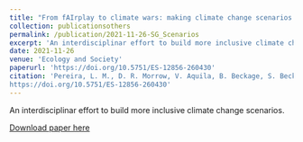 ```yaml
---
title: "From fAIrplay to climate wars: making climate change scenarios more dynamic, creative, and integrative"
collection: publicationsothers
permalink: /publication/2021-11-26-SG_Scenarios
excerpt: 'An interdisciplinar effort to build more inclusive climate change scenarios'
date: 2021-11-26
venue: 'Ecology and Society'
paperurl: 'https://doi.org/10.5751/ES-12856-260430'
citation: 'Pereira, L. M., D. R. Morrow, V. Aquila, B. Beckage, S. Beckbesinger, L. Beukes, H. J. Buck, C. J. Carlson, O. Geden, A. P. Jones, D. P. Keller, K. J. Mach, M. Mashigo, J. B. Moreno-Cruz, D. Visioni, S. Nicholson, and C. H. Trisos. 2021. &quot;From fAIrplay to climate wars: making climate change scenarios more dynamic, creative, and integrative&quot;. Ecology and Society 26(4):30.
https://doi.org/10.5751/ES-12856-260430'
---
```


An interdisciplinar effort to build more inclusive climate change scenarios.

[Download paper here](https://doi.org/10.5751/ES-12856-260430)

 


